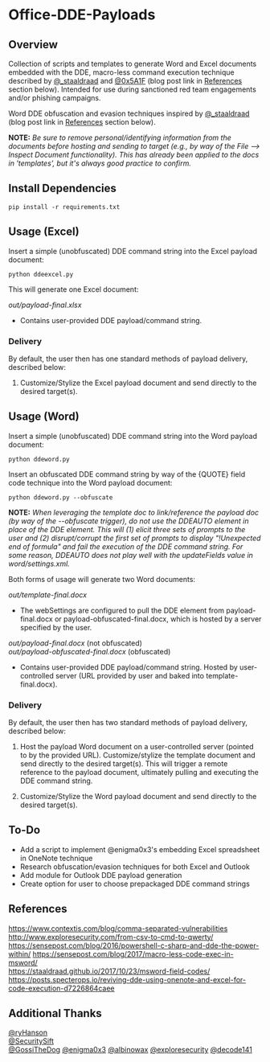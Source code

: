 # Office-DDE-Payloads

## Overview
Collection of scripts and templates to generate Word and Excel documents embedded with the DDE, macro-less command execution technique described 
by [@_staaldraad](https://twitter.com/_staaldraad) and [@0x5A1F](https://twitter.com/Saif_Sherei) (blog post link in [References](#references) 
section below). Intended for use during sanctioned red team engagements and/or phishing campaigns.

Word DDE obfuscation and evasion techniques inspired by [@_staaldraad](https://twitter.com/_staaldraad) (blog post link in [References](#references) section below).

**NOTE:** *Be sure to remove personal/identifying information from the documents before hosting and sending to target (e.g., by way of the File --> Inspect Document functionality). This has already been applied to the docs in 'templates', but it's always good practice to confirm.*

## Install Dependencies
    pip install -r requirements.txt

## Usage (Excel)
Insert a simple (unobfuscated) DDE command string into the Excel payload document:

    python ddeexcel.py

This will generate one Excel document:

*out/payload-final.xlsx*
- Contains user-provided DDE payload/command string. 

### Delivery
By default, the user then has one standard methods of payload delivery, described below:

1. Customize/Stylize the Excel payload document and send directly to the desired target(s).

## Usage (Word)
Insert a simple (unobfuscated) DDE command string into the Word payload document:

    python ddeword.py

Insert an obfuscated DDE command string by way of the {QUOTE} field code technique into the Word payload document:

    python ddeword.py --obfuscate

**NOTE:** *When leveraging the template doc to link/reference the payload doc (by way of the --obfuscate trigger), do not use the DDEAUTO element in place of the DDE element. This will (1) elicit three sets of prompts to the user and (2) disrupt/corrupt the first set of prompts to display "!Unexpected end of formula" and fail the execution of the DDE command string. For some reason, DDEAUTO does not play well with the updateFields value in word/settings.xml.*

Both forms of usage will generate two Word documents:

*out/template-final.docx*
- The webSettings are configured to pull the DDE element from payload-final.docx or   payload-obfuscated-final.docx, which is hosted by a server specified by the user. 

*out/payload-final.docx* (not obfuscated)  
*out/payload-obfuscated-final.docx* (obfuscated)
- Contains user-provided DDE payload/command string. Hosted by user-controlled    server (URL provided by user and baked into template-final.docx).

### Delivery
By default, the user then has two standard methods of payload delivery, described below:

1. Host the payload Word document on a user-controlled server (pointed to by the provided URL). Customize/stylize the template document and send directly to the desired target(s). This will trigger a remote reference to the payload document, ultimately pulling and executing the DDE command string.

2. Customize/Stylize the Word payload document and send directly to the desired target(s).

## To-Do
- Add a script to implement @enigma0x3's embedding Excel spreadsheet in OneNote technique
- Research obfuscation/evasion techniques for both Excel and Outlook
- Add module for Outlook DDE payload generation
- Create option for user to choose prepackaged DDE command strings

## References
https://www.contextis.com/blog/comma-separated-vulnerabilities
http://www.exploresecurity.com/from-csv-to-cmd-to-qwerty/
https://sensepost.com/blog/2016/powershell-c-sharp-and-dde-the-power-within/
https://sensepost.com/blog/2017/macro-less-code-exec-in-msword/  
https://staaldraad.github.io/2017/10/23/msword-field-codes/
https://posts.specterops.io/reviving-dde-using-onenote-and-excel-for-code-execution-d7226864caee

## Additional Thanks
[@ryHanson](https://twitter.com/ryhanson)  
[@SecuritySift](https://twitter.com/securitysift)  
[@GossiTheDog](https://twitter.com/gossithedog)
[@enigma0x3](https://twitter.com/enigma0x3)
[@albinowax](https://twitter.com/albinowax)
[@exploresecurity](https://twitter.com/exploresecurity)
[@decode141](https://twitter.com/decode141)
